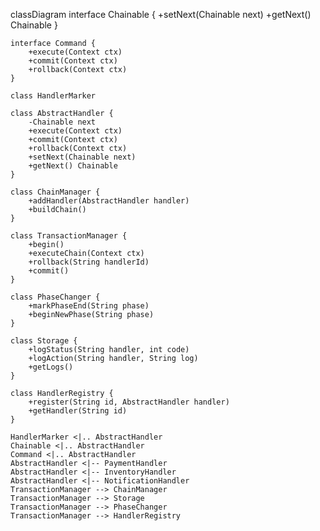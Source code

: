classDiagram
    interface Chainable {
        +setNext(Chainable next)
        +getNext() Chainable
    }

    interface Command {
        +execute(Context ctx)
        +commit(Context ctx)
        +rollback(Context ctx)
    }

    class HandlerMarker

    class AbstractHandler {
        -Chainable next
        +execute(Context ctx)
        +commit(Context ctx)
        +rollback(Context ctx)
        +setNext(Chainable next)
        +getNext() Chainable
    }

    class ChainManager {
        +addHandler(AbstractHandler handler)
        +buildChain()
    }

    class TransactionManager {
        +begin()
        +executeChain(Context ctx)
        +rollback(String handlerId)
        +commit()
    }

    class PhaseChanger {
        +markPhaseEnd(String phase)
        +beginNewPhase(String phase)
    }

    class Storage {
        +logStatus(String handler, int code)
        +logAction(String handler, String log)
        +getLogs()
    }

    class HandlerRegistry {
        +register(String id, AbstractHandler handler)
        +getHandler(String id)
    }

    HandlerMarker <|.. AbstractHandler
    Chainable <|.. AbstractHandler
    Command <|.. AbstractHandler
    AbstractHandler <|-- PaymentHandler
    AbstractHandler <|-- InventoryHandler
    AbstractHandler <|-- NotificationHandler
    TransactionManager --> ChainManager
    TransactionManager --> Storage
    TransactionManager --> PhaseChanger
    TransactionManager --> HandlerRegistry
